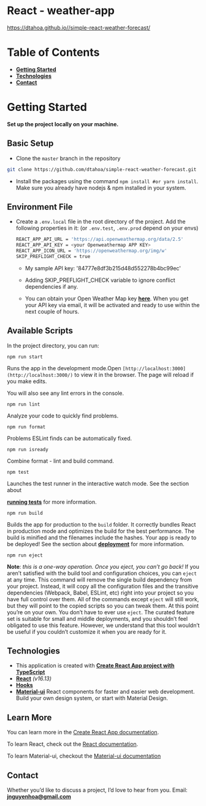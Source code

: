# React - weather-app

https://dtahoa.github.io//simple-react-weather-forecast/

# Table of Contents
- **[Getting Started](https://github.com/dtahoa/simple-react-weather-forecast#getting-started)**
- **[Technologies](https://github.com/dtahoa/simple-react-weather-forecast#technologies)**
- **[Contact](https://github.com/dtahoa/simple-react-weather-forecast#contact)**

# Getting Started
**Set up the project locally on your machine.**
## Basic Setup
- Clone the `master` branch in the repository
```bash
git clone https://github.com/dtahoa/simple-react-weather-forecast.git
```
- Install the packages using the command `npm install #or yarn install`. Make sure you already have nodejs & npm installed in your system.

## **Environment File**
- Create a `.env.local` file in the root directory of the project. Add the following properties in it:
(or `.env.test`, `.env.prod` depend on your envs)
  ```bash
  REACT_APP_API_URL = 'https://api.openweathermap.org/data/2.5'
  REACT_APP_API_KEY = <your Openweathermap APP KEY>
  REACT_APP_ICON_URL = 'https://openweathermap.org/img/w'
  SKIP_PREFLIGHT_CHECK = true
  ```
  - My sample API key: '84777e8df3b215d48d552278b4bc99ec'

  - Adding SKIP_PREFLIGHT_CHECK variable to ignore conflict dependencies if any.

  - You can obtain your Open Weather Map key **[here](https://openweathermap.org/api)**. When you get your API key via email, it will be activated and ready to use within the next couple of hours.

## Available Scripts

In the project directory, you can run:

`npm run start`

Runs the app in the development mode.Open `[http://localhost:3000](http://localhost:3000/)` to view it in the browser. The page will reload if you make edits. 

You will also see any lint errors in the console.

`npm run lint`

Analyze your code to quickly find problems.

`npm run format`

Problems ESLint finds can be automatically fixed.

`npm run isready`

Combine format - lint and build command.

`npm test`

Launches the test runner in the interactive watch mode. See the section about

[**running tests**](https://facebook.github.io/create-react-app/docs/running-tests) for more information.

`npm run build`

Builds the app for production to the `build` folder. It correctly bundles React in production mode and optimizes the build for the best performance.
The build is minified and the filenames include the hashes. Your app is ready to be deployed!
See the section about [**deployment**](https://facebook.github.io/create-react-app/docs/deployment) for more information.

`npm run eject`

**Note**: _this is a one-way operation. Once you eject, you can’t go back!_
If you aren’t satisfied with the build tool and configuration choices, you can `eject` at any time. This command will remove the single build dependency from your project.
Instead, it will copy all the configuration files and the transitive dependencies (Webpack, Babel, ESLint, etc) right into your project so you have full control over them. All of the commands except `eject` will still work, but they will point to the copied scripts so you can tweak them. At this point you’re on your own.
You don’t have to ever use `eject`. The curated feature set is suitable for small and middle deployments, and you shouldn’t feel obligated to use this feature. However, we understand that this tool wouldn’t be useful if you couldn’t customize it when you are ready for it.


## Technologies
- This application is created with **[Create React App project with TypeScript](https://create-react-app.dev/docs/adding-typescript/)**
- **[React](https://reactjs.org/)** _(v16.13)_
- **[Hooks](https://reactjs.org/docs/hooks-intro.html)**
- **[Material-ui](https://material-ui.com/)** React components for faster and easier web development. Build your own design system, or start with Material Design.

## Learn More
You can learn more in the [Create React App documentation](https://facebook.github.io/create-react-app/docs/getting-started).

To learn React, check out the [React documentation](https://reactjs.org/).

To learn Material-ui, checkout the [Material-ui documentation](https://material-ui.com/)

## Contact
Whether you’d like to discuss a project, I’d love to hear from you.
Email: **[jnguyenhoa@gmail.com](mailto:jnguyenhoa@gmail.com)**
